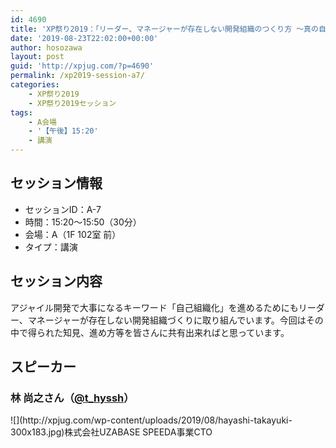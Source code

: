 ```yaml
---
id: 4690
title: 'XP祭り2019：「リーダー、マネージャーが存在しない開発組織のつくり方 〜真の自己組織化を目指して〜」（林 尚之さん）'
date: '2019-08-23T22:02:00+00:00'
author: hosozawa
layout: post
guid: 'http://xpjug.com/?p=4690'
permalink: /xp2019-session-a7/
categories:
    - XP祭り2019
    - XP祭り2019セッション
tags:
    - A会場
    - '【午後】15:20'
    - 講演
---
```


## セッション情報

- セッションID：A-7
- 時間：15:20～15:50（30分）
- 会場：A（1F 102室 前）
- タイプ：講演

## セッション内容

アジャイル開発で大事になるキーワード「自己組織化」<wbr></wbr>を進めるためにもリーダー、<wbr></wbr>マネージャーが存在しない開発組織づくりに取り組んでいます。<wbr></wbr>今回はその中で得られた知見、<wbr></wbr>進め方等を皆さんに共有出来ればと思っています。

## スピーカー

### 林 尚之さん（[@t\_hyssh](https://twitter.com/t_hyssh)）

<div class="profile">![](http://xpjug.com/wp-content/uploads/2019/08/hayashi-takayuki-300x183.jpg)株式会社UZABASE SPEEDA事業CTO

</div>   
<script async="" class="speakerdeck-embed" data-id="fdd999a8a93c4bf6a18d05f301648e90" data-ratio="1.77777777777778" src="//speakerdeck.com/assets/embed.js"></script>